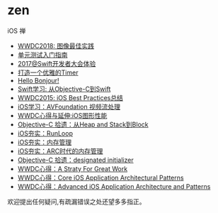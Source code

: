 # zen

iOS 禅

- [WWDC2018: 图像最佳实践](https://juejin.im/post/5b1a7c2c5188257d5a30c820)
- [单元测试入门指南](https://github.com/100mango/zen/blob/master/%E5%8D%95%E5%85%83%E6%B5%8B%E8%AF%95/UnitTest.markdown)
- [2017@Swift开发者大会体验](https://github.com/100mango/zen/blob/master/2017%40Swift%E5%A4%A7%E4%BC%9A/2017%40Swift%E5%BC%80%E5%8F%91%E8%80%85%E5%A4%A7%E4%BC%9A%E4%BD%93%E9%AA%8C.md)
- [打造一个优雅的Timer](https://github.com/100mango/zen/blob/master/%E6%89%93%E9%80%A0%E4%B8%80%E4%B8%AA%E4%BC%98%E9%9B%85%E7%9A%84Timer/make%20a%20timer.md)
- [Hello Bonjour!](https://github.com/100mango/zen/blob/master/HelloBonjour/Hello%20Bonjour.md)
- [Swift学习: 从Objective-C到Swift](https://github.com/100mango/zen/blob/master/Swift%E5%AD%A6%E4%B9%A0%EF%BC%9A%E4%BB%8EObjective-C%E5%88%B0Swift/Swift%E5%AD%A6%E4%B9%A0%EF%BC%9A%E4%BB%8EObjective-C%E5%88%B0Swift.md)
- [WWDC2015: iOS Best Practices总结](https://github.com/100mango/zen/blob/master/2015%20WWDC%20%E6%80%BB%E7%BB%93/2015%20WWDC%20Best%20Practices.md)
- [iOS学习：AVFoundation 视频流处理](https://github.com/100mango/zen/blob/master/iOS%E5%AD%A6%E4%B9%A0%EF%BC%9AAVFoundation%20%E8%A7%86%E9%A2%91%E6%B5%81%E5%A4%84%E7%90%86/iOS%E5%AD%A6%E4%B9%A0%EF%BC%9AAVFoundation%20%E8%A7%86%E9%A2%91%E6%B5%81%E5%A4%84%E7%90%86%20.md)
- [WWDC心得与延伸:iOS图形性能](https://github.com/100mango/zen/blob/master/WWDC%E5%BF%83%E5%BE%97%EF%BC%9AAdvanced%20Graphics%20and%20Animations%20for%20iOS%20Apps/Advanced%20Graphics%20and%20Animations%20for%20iOS%20Apps.md)
- [Objective-C 拾遗：从Heap and Stack到Block](https://github.com/100mango/zen/blob/master/Objective-C%20%E6%8B%BE%E9%81%97%EF%BC%9A%E4%BB%8EHeap%20and%20Stack%E5%88%B0Block%20/Objective-C%20%E6%8B%BE%E9%81%97%EF%BC%9A%E4%BB%8EHeap%20and%20Stack%E5%88%B0Block%20.md)
- [iOS夯实：RunLoop](https://github.com/100mango/zen/blob/master/%23iOS%E5%A4%AF%E5%AE%9E%EF%BC%9ARunLoop/%23iOS%E5%A4%AF%E5%AE%9E%EF%BC%9ARunLoop.md)
- [iOS夯实：内存管理](https://github.com/100mango/zen/blob/master/iOS%E5%A4%AF%E5%AE%9E%EF%BC%9A%E5%86%85%E5%AD%98%E7%AE%A1%E7%90%86/iOS%E5%A4%AF%E5%AE%9E%EF%BC%9A%E5%86%85%E5%AD%98%E7%AE%A1%E7%90%86.md)
- [iOS夯实：ARC时代的内存管理](https://github.com/100mango/zen/blob/master/iOS%E5%A4%AF%E5%AE%9E%EF%BC%9AARC%E6%97%B6%E4%BB%A3%E7%9A%84%E5%86%85%E5%AD%98%E7%AE%A1%E7%90%86/%23iOS%E5%A4%AF%E5%AE%9E%EF%BC%9AARC%E6%97%B6%E4%BB%A3%E7%9A%84%E5%86%85%E5%AD%98%E7%AE%A1%E7%90%86.md)
- [Objective-C 拾遗：designated initializer](https://github.com/100mango/zen/blob/master/Objective-C%20%E6%8B%BE%E9%81%97%EF%BC%9Adesignated%20initializer/Objective-C%20%E6%8B%BE%E9%81%97%EF%BC%9Adesignated%20initializer.md)
- [WWDC心得：A Straty For Great Work](https://github.com/100mango/zen/blob/master/2014%20WWDC/WWDC%E5%BF%83%E5%BE%97%EF%BC%9AA%20Straty%20For%20Great%20Work/WWDC%E5%BF%83%E5%BE%97%EF%BC%9AA%20Straty%20For%20Great%20Work.md)
- [WWDC心得：Core iOS Application Architectural Patterns](https://github.com/100mango/zen/blob/master/2014%20WWDC/WWDC%E5%BF%83%E5%BE%97%EF%BC%9ACore%20iOS%20Application%20Architectural%20Patterns/WWDC%E5%BF%83%E5%BE%97%EF%BC%9ACore%20iOS%20Application%20Architectural%20Patterns.md)
- [WWDC心得：Advanced iOS Application Architecture and Patterns](https://github.com/100mango/zen/blob/master/2014%20WWDC/WWDC%E5%BF%83%E5%BE%97%EF%BC%9AAdvanced%20iOS%20Application%20Architecture%20and%20Patterns/WWDC%E5%BF%83%E5%BE%97%EF%BC%9AAdvanced%20iOS%20Application%20Architecture%20and%20Patterns.md)

欢迎提出任何疑问,有疏漏错误之处还望多多指正。
